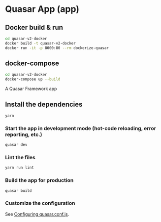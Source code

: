 # Quasar App (app)

## Docker build & run
```bash
cd quasar-v2-docker
docker build -t quasar-v2-docker
docker run -it -p 8000:80 --rm dockerize-quasar
```

## docker-compose
```bash
cd quasar-v2-docker
docker-compose up --build
```

A Quasar Framework app

## Install the dependencies
```bash
yarn
```

### Start the app in development mode (hot-code reloading, error reporting, etc.)
```bash
quasar dev
```

### Lint the files
```bash
yarn run lint
```

### Build the app for production
```bash
quasar build
```

### Customize the configuration
See [Configuring quasar.conf.js](https://v2.quasar.dev/quasar-cli/quasar-conf-js).
